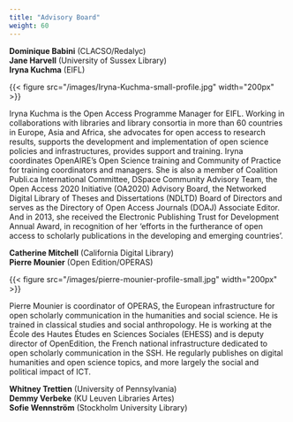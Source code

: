 ```yaml
---
title: "Advisory Board"
weight: 60
---
```


**Dominique Babini** (CLACSO/Redalyc)  
**Jane Harvell** (University of Sussex Library)  
**Iryna Kuchma** (EIFL)

{{< figure src="/images/Iryna-Kuchma-small-profile.jpg" width="200px" >}}

Iryna Kuchma is the Open Access Programme Manager for EIFL. Working in collaborations with libraries and library consortia in more than 60 countries in Europe, Asia and Africa, she advocates for open access to research results, supports the development and implementation of open science policies and infrastructures, provides support and training. Iryna coordinates OpenAIRE’s Open Science training and Community of Practice for training coordinators and managers. She is also a member of Coalition Publi.ca International Committee, DSpace Community Advisory Team, the Open Access 2020 Initiative (OA2020) Advisory Board, the Networked Digital Library of Theses and Dissertations (NDLTD) Board of Directors and serves as the Directory of Open Access Journals (DOAJ) Associate Editor. And in 2013, she received the Electronic Publishing Trust for Development Annual Award, in recognition of her ‘efforts in the furtherance of open access to scholarly publications in the developing and emerging countries’.


**Catherine Mitchell** (California Digital Library)  
**Pierre Mounier** (Open Edition/OPERAS)  

{{< figure src="/images/pierre-mounier-profile-small.jpg" width="200px" >}}


Pierre Mounier is coordinator of OPERAS, the European infrastructure for open scholarly communication in the humanities and social science. He is trained in classical studies and social anthropology. He is working at the École des Hautes Études en Sciences Sociales (EHESS) and is deputy director of OpenEdition, the French national infrastructure dedicated to open scholarly communication in the SSH. He regularly publishes on digital humanities and open science topics, and more largely the social and political impact of ICT.

**Whitney Trettien** (University of Pennsylvania)  
**Demmy Verbeke** (KU Leuven Libraries Artes)  
**Sofie Wennström** (Stockholm University Library)  
